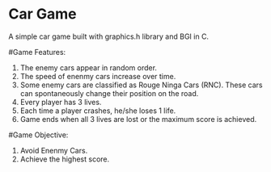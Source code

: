 # Car Game
A simple car game built with  graphics.h library and BGI in C.

#Game Features:
1) The enemy cars appear in random order.
2) The speed of enenmy cars increase over time.
3) Some enemy cars are classified as Rouge Ninga Cars (RNC). These cars can spontaneously change their position on the road.
4) Every player has 3 lives.
5) Each time a player crashes, he/she loses 1 life.
6) Game ends when all 3 lives are lost or the maximum score is achieved.

#Game Objective:
1) Avoid Enenmy Cars.
2) Achieve the highest score.
